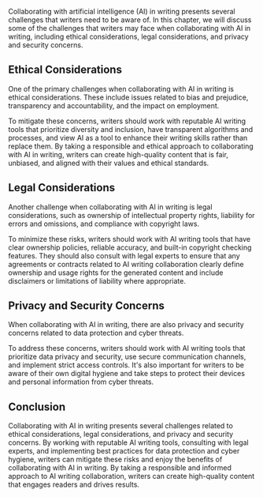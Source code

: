 
Collaborating with artificial intelligence (AI) in writing presents several challenges that writers need to be aware of. In this chapter, we will discuss some of the challenges that writers may face when collaborating with AI in writing, including ethical considerations, legal considerations, and privacy and security concerns.

Ethical Considerations
----------------------

One of the primary challenges when collaborating with AI in writing is ethical considerations. These include issues related to bias and prejudice, transparency and accountability, and the impact on employment.

To mitigate these concerns, writers should work with reputable AI writing tools that prioritize diversity and inclusion, have transparent algorithms and processes, and view AI as a tool to enhance their writing skills rather than replace them. By taking a responsible and ethical approach to collaborating with AI in writing, writers can create high-quality content that is fair, unbiased, and aligned with their values and ethical standards.

Legal Considerations
--------------------

Another challenge when collaborating with AI in writing is legal considerations, such as ownership of intellectual property rights, liability for errors and omissions, and compliance with copyright laws.

To minimize these risks, writers should work with AI writing tools that have clear ownership policies, reliable accuracy, and built-in copyright checking features. They should also consult with legal experts to ensure that any agreements or contracts related to AI writing collaboration clearly define ownership and usage rights for the generated content and include disclaimers or limitations of liability where appropriate.

Privacy and Security Concerns
-----------------------------

When collaborating with AI in writing, there are also privacy and security concerns related to data protection and cyber threats.

To address these concerns, writers should work with AI writing tools that prioritize data privacy and security, use secure communication channels, and implement strict access controls. It's also important for writers to be aware of their own digital hygiene and take steps to protect their devices and personal information from cyber threats.

Conclusion
----------

Collaborating with AI in writing presents several challenges related to ethical considerations, legal considerations, and privacy and security concerns. By working with reputable AI writing tools, consulting with legal experts, and implementing best practices for data protection and cyber hygiene, writers can mitigate these risks and enjoy the benefits of collaborating with AI in writing. By taking a responsible and informed approach to AI writing collaboration, writers can create high-quality content that engages readers and drives results.
